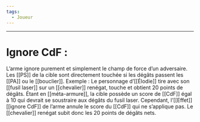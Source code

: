 ```yaml
---
tags:
  - Joueur
---
```

___
# Ignore CdF : 

L’arme ignore purement et simplement le champ de force d’un adversaire. Les [[PS]] de la cible sont directement touchée si les dégâts passent les [[PA]] ou le [[bouclier]]. Exemple : Le personnage d’[[Élodie]] tire avec son [[fusil laser]] sur un [[chevalier]] renégat, touche et obtient 20 points de dégâts. Étant en [[méta-armure]], la cible possède un score de [[CdF]] égal à 10 qui devrait se soustraire aux dégâts du fusil laser. Cependant, l’[[Effet]] [[ignore CdF]] de l’arme annule le score du [[CdF]] qui ne s’applique pas. Le [[chevalier]] renégat subit donc les 20 points de dégâts nets.